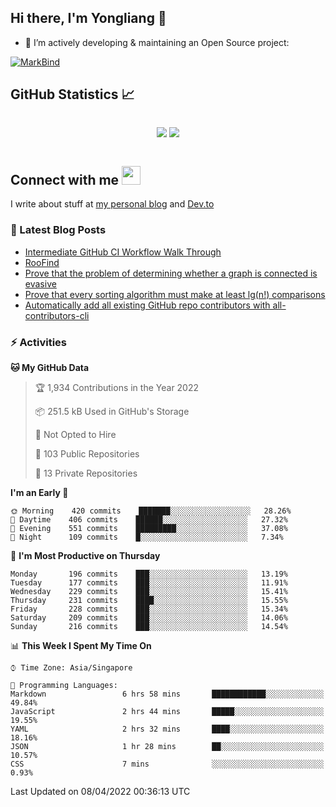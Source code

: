 ## Hi there, I'm Yongliang 👋 

- 🔭 I’m actively developing & maintaining an Open Source project:

[![MarkBind](https://github-readme-stats.vercel.app/api/pin/?username=markbind&repo=markbind)](https://github.com/MarkBind/markbind)

## GitHub Statistics :chart_with_upwards_trend:
<div align="center">
<div style="display: flex; align-items: center; justify-content: center;">

[![](https://github-readme-stats.vercel.app/api?username=tlylt&show_icons=true&theme=tokyonight&hide_border=true&locale=en)](https://github.com/tlylt)
[![](https://github-readme-streak-stats.herokuapp.com/?user=tlylt&theme=tokyonight&hide_border=true)](https://github.com/tlylt)
</div>
</div>

## Connect with me <img src="https://media.giphy.com/media/iY8CRBdQXODJSCERIr/giphy.gif" width="30px">
I write about stuff at [my personal blog](https://www.yongliangliu.com/) and [Dev.to](https://dev.to/tlylt)

### 📕 Latest Blog Posts

<!-- BLOG-POST-LIST:START -->
- [Intermediate GitHub CI Workflow Walk Through](https://www.yongliangliu.com/blog/intermediate-github-ci-workflow-walk-through/)
- [RooFind](https://www.yongliangliu.com/blog/roofind/)
- [Prove that the problem of determining whether a graph is connected is evasive](https://www.yongliangliu.com/blog/prove-graph-check-connected-evasive/)
- [Prove that every sorting algorithm must make at least lg&lpar;n!&rpar; comparisons](https://www.yongliangliu.com/blog/prove-sorting-at-least-lgn/)
- [Automatically add all existing GitHub repo contributors with all-contributors-cli](https://www.yongliangliu.com/blog/all-contributors-cli-recognize-existing/)
<!-- BLOG-POST-LIST:END -->

### ⚡ Activities
<!--START_SECTION:waka-->
**🐱 My GitHub Data** 

> 🏆 1,934 Contributions in the Year 2022
 > 
> 📦 251.5 kB Used in GitHub's Storage 
 > 
> 🚫 Not Opted to Hire
 > 
> 📜 103 Public Repositories 
 > 
> 🔑 13 Private Repositories  
 > 
**I'm an Early 🐤** 

```text
🌞 Morning    420 commits    ███████░░░░░░░░░░░░░░░░░░   28.26% 
🌆 Daytime    406 commits    ██████░░░░░░░░░░░░░░░░░░░   27.32% 
🌃 Evening    551 commits    █████████░░░░░░░░░░░░░░░░   37.08% 
🌙 Night      109 commits    █░░░░░░░░░░░░░░░░░░░░░░░░   7.34%

```
📅 **I'm Most Productive on Thursday** 

```text
Monday       196 commits    ███░░░░░░░░░░░░░░░░░░░░░░   13.19% 
Tuesday      177 commits    ███░░░░░░░░░░░░░░░░░░░░░░   11.91% 
Wednesday    229 commits    ███░░░░░░░░░░░░░░░░░░░░░░   15.41% 
Thursday     231 commits    ████░░░░░░░░░░░░░░░░░░░░░   15.55% 
Friday       228 commits    ███░░░░░░░░░░░░░░░░░░░░░░   15.34% 
Saturday     209 commits    ███░░░░░░░░░░░░░░░░░░░░░░   14.06% 
Sunday       216 commits    ███░░░░░░░░░░░░░░░░░░░░░░   14.54%

```


📊 **This Week I Spent My Time On** 

```text
⌚︎ Time Zone: Asia/Singapore

💬 Programming Languages: 
Markdown                 6 hrs 58 mins       ████████████░░░░░░░░░░░░░   49.84% 
JavaScript               2 hrs 44 mins       █████░░░░░░░░░░░░░░░░░░░░   19.55% 
YAML                     2 hrs 32 mins       ████░░░░░░░░░░░░░░░░░░░░░   18.16% 
JSON                     1 hr 28 mins        ██░░░░░░░░░░░░░░░░░░░░░░░   10.57% 
CSS                      7 mins              ░░░░░░░░░░░░░░░░░░░░░░░░░   0.93%

```


 Last Updated on 08/04/2022 00:36:13 UTC
<!--END_SECTION:waka-->

